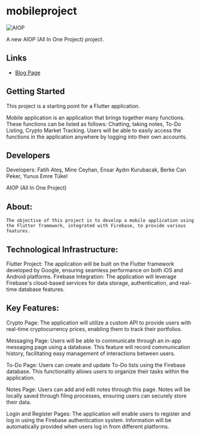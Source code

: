 # mobileproject
![AIOP](https://github.com/OneFamous/mobileproject/assets/115736242/3b07645a-cca7-4136-8f36-ec3a8fbe48b6)

A new AIOP (All In One Project) project.

## Links
- [Blog Page](https://medium.com/@mobileprojects2023/empower-your-productivity-unleashing-the-potential-of-our-multi-functional-mobile-app-ed88416e2f38)

## Getting Started

This project is a starting point for a Flutter application.

Mobile application is an application that brings together many functions. These functions can be listed as follows: Chatting, taking notes, To-Do Listing, Crypto Market Tracking. Users will be able to easily access the functions in the application anywhere by logging into their own accounts.

## Developers

Developers: Fatih Ateş, Mine Ceyhan, Ensar Aydın Kurubacak, Berke Can Peker, Yunus Emre Tükel

AIOP (All In One Project)

## About:
	The objective of this project is to develop a mobile application using the Flutter framework, integrated with Firebase, to provide various features.

## Technological Infrastructure:

Flutter Project: The application will be built on the Flutter framework developed by Google, ensuring seamless performance on both iOS and Android platforms.
Firebase Integration: The application will leverage Firebase's cloud-based services for data storage, authentication, and real-time database features.

## Key Features:

Crypto Page:
The application will utilize a custom API to provide users with real-time cryptocurrency prices, enabling them to track their portfolios.

Messaging Page:
Users will be able to communicate through an in-app messaging page using a database. This feature will record communication history, facilitating easy management of interactions between users.

To-Do Page:
Users can create and update To-Do lists using the Firebase database. This functionality allows users to organize their tasks within the application.

Notes Page:
Users can add and edit notes through this page. Notes will be locally saved through filing processes, ensuring users can securely store their data.

Login and Register Pages:
The application will enable users to register and log in using the Firebase authentication system. Information will be automatically provided when users log in from different platforms.

